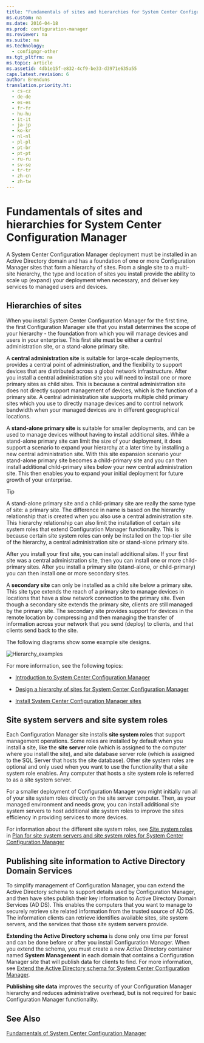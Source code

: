 ```yaml
---
title: "Fundamentals of sites and hierarchies for System Center Configuration Manager"
ms.custom: na
ms.date: 2016-04-18
ms.prod: configuration-manager
ms.reviewer: na
ms.suite: na
ms.technology: 
  - configmgr-other
ms.tgt_pltfrm: na
ms.topic: article
ms.assetid: 4db1e15f-e832-4cf9-be33-d3971e635a55
caps.latest.revision: 6
author: Brenduns
translation.priority.ht: 
  - cs-cz
  - de-de
  - es-es
  - fr-fr
  - hu-hu
  - it-it
  - ja-jp
  - ko-kr
  - nl-nl
  - pl-pl
  - pt-br
  - pt-pt
  - ru-ru
  - sv-se
  - tr-tr
  - zh-cn
  - zh-tw
---
```

# Fundamentals of sites and hierarchies for System Center Configuration Manager
A System Center Configuration Manager deployment must be installed in an Active Directory domain and has a foundation of one or more Configuration Manager sites that form a hierarchy of sites. From a single site to a multi-site hierarchy, the type and location of sites you install provide the ability to scale up (expand) your deployment when necessary, and deliver key services to managed users and devices. 

## Hierarchies of sites
When you install System Center Configuration Manager for the first time, the first Configuration Manager site that you install determines the scope of your hierarchy - the foundation from which you will manage devices and users in your enterprise. This first site must be either a central administration site, or a stand-alone primary site.  
  
 A **central administration site** is suitable for large-scale deployments,  provides a central point of administration, and the flexibility to support devices that are distributed across a global network infrastructure. After you install a  central administration site you will need to install one or more primary sites as child sites.  This is because a central administration site does not directly support management of devices, which is the function of a primary site. A central administration site supports multiple child primary sites which you use to directly manage devices and to control network bandwidth when your managed devices are in different geographical locations.  
  
 A **stand-alone primary site** is suitable for smaller deployments, and can be used to manage devices without having to install additional sites. While a stand-alone primary site can limit the size of your deployment, it does support a scenario to expand your hierarchy at a later time by installing a new central administration site. With this site expansion scenario your stand-alone primary site becomes a child-primary site and you can then install additional child-primary sites below your new central administration site.  This then enables you to expand your initial deployment for future growth of your enterprise.  
  
> [!TIP]  
>  A stand-alone primary site and a child-primary site are really the same type of site: a primary site. The difference in name is based on the hierarchy relationship that is created when you also use a central administration site.  This hierarchy relationship can also limit the installation of certain site system roles that extend Configuration Manager functionality. This is because certain site system roles can only be installed on the top-tier site of the hierarchy, a central administration site or stand-alone primary site.  
  
 After you install your first site, you can install additional sites.  If your first site was a central administration site, then you can install one or more child-primary sites.  After you install a primary site (stand-alone, or child-primary) you can then install one or more secondary sites.  
  
 A **secondary site** can only be installed as a child site below a primary site. This site type extends the reach of a primary site to manage devices in locations that have a slow network connection to the primary site.   Even though a secondary site extends the primary site, clients are still managed by the primary site. The secondary site provides support for devices in the remote location by compressing and then managing the transfer of   information across your network that you send (deploy) to clients,  and that clients send back to the site.  
  
 The following diagrams show some example site designs.  
  
 ![Hierarchy&#95;examples](../../core/understand/media/Hierarchy_examples.png "Hierarchy_examples")  
  
 For more information, see the following topics:  
  
-   [Introduction to System Center Configuration Manager](../../core/understand/introduction.md)  
  
-   [Design a hierarchy of sites for System Center Configuration Manager](../../core/plan-design/hierachy/design-a-hierarchy-of-sites.md)  
  
-   [Install System Center Configuration Manager sites](../Topic/Install%20System%20Center%20Configuration%20Manager%20sites.md)  
  
## Site system servers and site system roles  
 Each Configuration Manager site installs **site system roles** that support  management operations.  Some roles are installed by default when you install a site, like the **site  server** role (which is assigned to the computer where you install the site), and site database server role (which is assigned to the SQL Server that hosts the site database). Other site system roles are optional and only used when you want to use the functionality that a site system role enables.  Any computer that hosts a site system role is referred to as a site system server.  
  
 For a smaller deployment of Configuration Manager you might initially run all of your site system roles directly on the site server computer. Then, as your managed environment and needs grow, you can  install additional site system servers to host additional site system roles to improve the sites efficiency in providing services to more devices.  
  
 For information about the different site system roles, see [Site system roles](../../core/plan-design/hierachy/plan-for-site-system-servers-and-site-system-roles.md#bkmk_planroles) in [Plan for site system servers and site system roles for System Center Configuration Manager](../../core/plan-design/hierachy/plan-for-site-system-servers-and-site-system-roles.md)  
  
## Publishing site information to Active Directory Domain Services  
 To simplify management of Configuration Manager, you can extend the Active Directory schema to support details used by Configuration Manager,  and then have sites publish their key information to Active Directory Domain Services (AD DS). This enables the computers that you want to manage to securely retrieve site related  information from the trusted source of AD DS. The information clients can retrieve identifies available sites, site system servers, and the services that those site system servers provide.  
  
 **Extending the Active Directory schema** is done only one time per forest and can be done before or after you install Configuration Manager.   When you  extend the schema, you must create a new Active Directory container named **System Management** in each domain that contains a Configuration Manager site that will publish data for clients to find. For more information, see [Extend the Active Directory schema for System Center Configuration Manager](../../core/plan-design/network/extend-the-active-directory-schema.md).  
  
 **Publishing site data** improves the security of your Configuration Manager hierarchy and reduces administrative overhead, but  is not required for basic Configuration Manager functionality.  
  
## See Also  
 [Fundamentals of System Center Configuration Manager](../../core/understand/fundamentals.md)